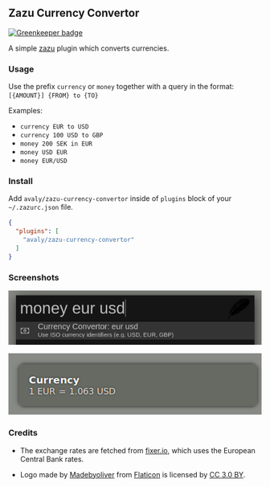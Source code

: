 ## Zazu Currency Convertor

[![Greenkeeper badge](https://badges.greenkeeper.io/avaly/zazu-currency-convertor.svg)](https://greenkeeper.io/)

A simple [zazu](http://zazuapp.org/) plugin which converts currencies.

### Usage

Use the prefix `currency` or `money` together with a query in the format:
`[{AMOUNT}] {FROM} to {TO}`

Examples:

- `currency EUR to USD`
- `currency 100 USD to GBP`
- `money 200 SEK in EUR`
- `money USD EUR`
- `money EUR/USD`

### Install

Add `avaly/zazu-currency-convertor` inside of `plugins` block of your
`~/.zazurc.json` file.

```json
{
  "plugins": [
    "avaly/zazu-currency-convertor"
  ]
}
```

### Screenshots

![](docs/screenshot-input.png)

![](docs/screenshot-notification.png)

### Credits

- The exchange rates are fetched from [fixer.io](http://fixer.io), which uses the
  European Central Bank rates.

- Logo made by [Madebyoliver](http://www.flaticon.com/authors/madebyoliver) from
  [Flaticon](http://www.flaticon.com/) is licensed by
  [CC 3.0 BY](http://creativecommons.org/licenses/by/3.0/).

